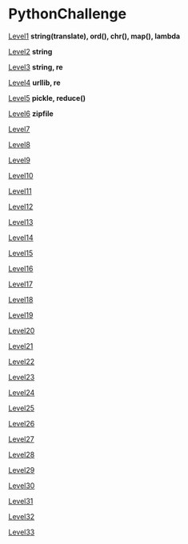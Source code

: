 # PythonChallenge

[Level1](./Notebook/Level1.ipynb) **string(translate), ord(), chr(), map(), lambda**

[Level2](./Notebook/Level2.ipynb) **string**

[Level3](./Notebook/Level3.ipynb) **string, re**

[Level4](./Notebook/Level4.ipynb) **urllib, re**

[Level5](./Notebook/Level5.ipynb) **pickle, reduce()**

[Level6](./Notebook/Level6.ipynb) **zipfile**

[Level7](./Notebook/Level7.ipynb)

[Level8](./Notebook/Level8.ipynb)

[Level9](./Notebook/Level9.ipynb)

[Level10](./Notebook/Level10.ipynb)

[Level11](./Notebook/Level11.ipynb)

[Level12](./Notebook/Level12.ipynb)

[Level13](./Notebook/Level13.ipynb)

[Level14](./Notebook/Level14.ipynb)

[Level15](./Notebook/Level15.ipynb)

[Level16](./Notebook/Level16.ipynb)

[Level17](./Notebook/Level17.ipynb)

[Level18](./Notebook/Level18.ipynb)

[Level19](./Notebook/Level19.ipynb)

[Level20](./Notebook/Level20.ipynb)

[Level21](./Notebook/Level21.ipynb)

[Level22](./Notebook/Level22.ipynb)

[Level23](./Notebook/Level23.ipynb)

[Level24](./Notebook/Level24.ipynb)

[Level25](./Notebook/Level25.ipynb)

[Level26](./Notebook/Level26.ipynb)

[Level27](./Notebook/Level27.ipynb)

[Level28](./Notebook/Level28.ipynb)

[Level29](./Notebook/Level29.ipynb)

[Level30](./Notebook/Level30.ipynb)

[Level31](./Notebook/Level31.ipynb)

[Level32](./Notebook/Level32.ipynb)

[Level33](./Notebook/Level33.ipynb)

